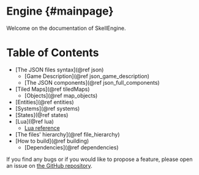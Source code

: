 Engine           {#mainpage}
=========

Welcome on the documentation of SkellEngine.

# Table of Contents
  - [The JSON files syntax](@ref json)
    - [Game Description](@ref json_game_description)
    - [The JSON components](@ref json_full_components)
  - [Tiled Maps](@ref tiledMaps)
    - [Objects](@ref map_objects)
  - [Entities](@ref entities)
  - [Systems](@ref systems)
  - [States](@ref states)
  - [Lua](@ref lua)
    - [Lua reference](../lua/index.html)
  - [The files' hierarchy](@ref file_hierarchy)
  - [How to build](@ref building)
    - [Dependencies](@ref dependencies)


If you find any bugs or if you would like to propose a feature, please open an issue on [the GitHub repository](https://github.com/DocSkellington/Engine/issues).